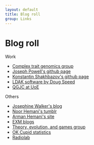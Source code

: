 ```yaml
---
layout: default
title: Blog roll
group: Links
---
```

<style>
h1 {
    text-align: left;
}
</style>

# Blog roll

Work

- [Complex trait genomics group][ctgg]
- [Joseph Powell's github page][joseph]
- [Konstantin Shakhbazov's github page][kostya]
- [LDAK software by Doug Speed][ldak]
- [QGJC at UoE][qgjc]

Others

- [Josephine Walker's blog][jum]
- [Noor Hemani's tumblr][noor]
- [Arman Hemani's site][arman]
- [EXM blogs][exm]
- [Theory, evolution, and games group][egtheory]
- [OK Cupid statistics][okcupid]
- [Radiolab][radiolab]

[ctgg]: http://complextraitgenomics.com
[jum]: http://interfacewalker.wordpress.com
[ldak]: http://dougspeed.com/
[kostya]: https://github.com/kn3in
[joseph]: https://github.com/josephepowell
[qgjc]: http://homepages.ed.ac.uk/qgjc
[exm]: http://www.exmuslimblogs.com/
[egtheory]: http://egtheory.wordpress.com/
[okcupid]: http://blog.okcupid.com/
[radiolab]: http://www.radiolab.org/
[noor]: http://frothybadgerwriting.tumblr.com/
[arman]: http://armanhemani.com/